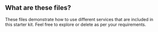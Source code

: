 ## What are these files?

These files demonstrate how to use different services that are included in this starter kit. Feel free to explore or delete as per your requirements.
